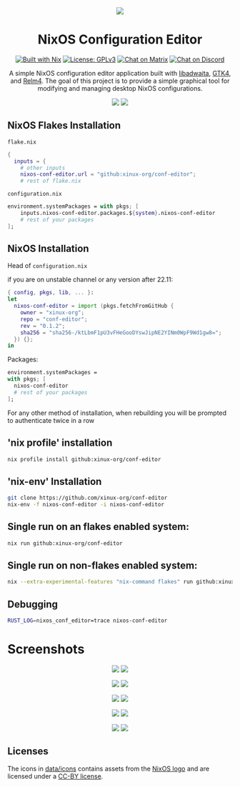 <div align="center">

<img src="data/icons/org.xinux.NixosConfEditor.svg"/>

# NixOS Configuration Editor

[![Built with Nix][builtwithnix badge]][builtwithnix]
[![License: GPLv3][GPLv3 badge]][GPLv3]
[![Chat on Matrix][matrix badge]][matrix]
[![Chat on Discord][discord badge]][discord]

A simple NixOS configuration editor application built with [libadwaita](https://gitlab.gnome.org/GNOME/libadwaita), [GTK4](https://www.gtk.org/), and [Relm4](https://relm4.org/). The goal of this project is to provide a simple graphical tool for modifying and managing desktop NixOS configurations.

<img src="data/screenshots/multiwindowlight.png#gh-light-mode-only"/>
<img src="data/screenshots/multiwindowdark.png#gh-dark-mode-only"/>

</div>

## NixOS Flakes Installation

`flake.nix`

```nix
{
  inputs = {
    # other inputs
    nixos-conf-editor.url = "github:xinux-org/conf-editor";
    # rest of flake.nix
```

`configuration.nix`

```nix
environment.systemPackages = with pkgs; [
    inputs.nixos-conf-editor.packages.${system}.nixos-conf-editor
    # rest of your packages
];
```

## NixOS Installation

Head of `configuration.nix`

if you are on unstable channel or any version after 22.11:

```nix
{ config, pkgs, lib, ... }:
let
  nixos-conf-editor = import (pkgs.fetchFromGitHub {
    owner = "xinux-org";
    repo = "conf-editor";
    rev = "0.1.2";
    sha256 = "sha256-/ktLbmF1pU3vFHeGooDYswJipNE2YINm0WpF9Wd1gw8=";
  }) {};
in
```

Packages:

```nix
environment.systemPackages =
with pkgs; [
  nixos-conf-editor
  # rest of your packages
];
```

For any other method of installation, when rebuilding you will be prompted to authenticate twice in a row

## 'nix profile' installation

```bash
nix profile install github:xinux-org/conf-editor
```

## 'nix-env' Installation

```bash
git clone https://github.com/xinux-org/conf-editor
nix-env -f nixos-conf-editor -i nixos-conf-editor
```

## Single run on an flakes enabled system:

```bash
nix run github:xinux-org/conf-editor
```

## Single run on non-flakes enabled system:

```bash
nix --extra-experimental-features "nix-command flakes" run github:xinux-org/conf-editor
```

## Debugging

```bash
RUST_LOG=nixos_conf_editor=trace nixos-conf-editor
```

# Screenshots

<p align="middle">
  <img src="data/screenshots/listviewlight.png#gh-light-mode-only"/>
  <img src="data/screenshots/listviewdark.png#gh-dark-mode-only"/> 
</p>

<p align="middle">
  <img src="data/screenshots/optionlight.png#gh-light-mode-only"/>
  <img src="data/screenshots/optiondark.png#gh-dark-mode-only"/> 
</p>

<p align="middle">
  <img src="data/screenshots/searchlight.png#gh-light-mode-only"/>
  <img src="data/screenshots/searchdark.png#gh-dark-mode-only"/> 
</p>

<p align="middle">
  <img src="data/screenshots/rebuildlight.png#gh-light-mode-only"/>
  <img src="data/screenshots/rebuilddark.png#gh-dark-mode-only"/> 
</p>

<p align="middle">
  <img src="data/screenshots/invalidlight.png#gh-light-mode-only"/>
  <img src="data/screenshots/invaliddark.png#gh-dark-mode-only"/> 
</p>

## Licenses

The icons in [data/icons](data/icons/) contains assets from the [NixOS logo](https://github.com/NixOS/nixos-artwork/tree/master/logo) and are licensed under a [CC-BY license](https://creativecommons.org/licenses/by/4.0/).

[builtwithnix badge]: https://img.shields.io/badge/Built%20With-Nix-41439A?style=for-the-badge&logo=nixos&logoColor=white
[builtwithnix]: https://builtwithnix.org/
[GPLv3 badge]: https://img.shields.io/badge/License-GPLv3-blue.svg?style=for-the-badge
[GPLv3]: https://opensource.org/licenses/GPL-3.0
[matrix badge]: https://img.shields.io/badge/matrix-join%20chat-0cbc8c?style=for-the-badge&logo=matrix&logoColor=white
[matrix]: https://matrix.to/#/#snowflakeos:matrix.org
[discord badge]: https://img.shields.io/discord/1021080090676842506?color=7289da&label=Discord&logo=discord&logoColor=ffffff&style=for-the-badge
[discord]: https://discord.gg/6rWNMmdkgT
